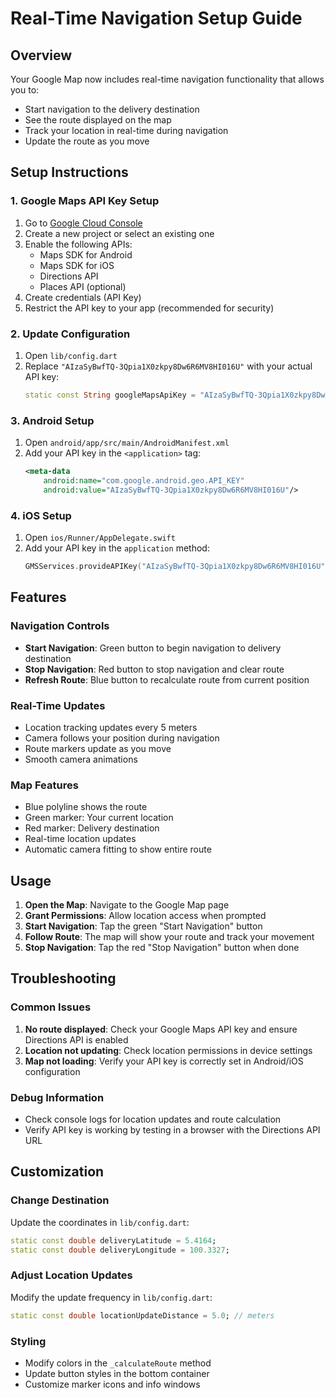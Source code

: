 # Real-Time Navigation Setup Guide

## Overview
Your Google Map now includes real-time navigation functionality that allows you to:
- Start navigation to the delivery destination
- See the route displayed on the map
- Track your location in real-time during navigation
- Update the route as you move

## Setup Instructions

### 1. Google Maps API Key Setup
1. Go to [Google Cloud Console](https://console.cloud.google.com/)
2. Create a new project or select an existing one
3. Enable the following APIs:
   - Maps SDK for Android
   - Maps SDK for iOS
   - Directions API
   - Places API (optional)
4. Create credentials (API Key)
5. Restrict the API key to your app (recommended for security)

### 2. Update Configuration
1. Open `lib/config.dart`
2. Replace `"AIzaSyBwfTQ-3Qpia1X0zkpy8Dw6R6MV8HI016U"` with your actual API key:
   ```dart
   static const String googleMapsApiKey = "AIzaSyBwfTQ-3Qpia1X0zkpy8Dw6R6MV8HI016U";
   ```

### 3. Android Setup
1. Open `android/app/src/main/AndroidManifest.xml`
2. Add your API key in the `<application>` tag:
   ```xml
   <meta-data
       android:name="com.google.android.geo.API_KEY"
       android:value="AIzaSyBwfTQ-3Qpia1X0zkpy8Dw6R6MV8HI016U"/>
   ```

### 4. iOS Setup
1. Open `ios/Runner/AppDelegate.swift`
2. Add your API key in the `application` method:
   ```swift
   GMSServices.provideAPIKey("AIzaSyBwfTQ-3Qpia1X0zkpy8Dw6R6MV8HI016U")
   ```

## Features

### Navigation Controls
- **Start Navigation**: Green button to begin navigation to delivery destination
- **Stop Navigation**: Red button to stop navigation and clear route
- **Refresh Route**: Blue button to recalculate route from current position

### Real-Time Updates
- Location tracking updates every 5 meters
- Camera follows your position during navigation
- Route markers update as you move
- Smooth camera animations

### Map Features
- Blue polyline shows the route
- Green marker: Your current location
- Red marker: Delivery destination
- Real-time location updates
- Automatic camera fitting to show entire route

## Usage

1. **Open the Map**: Navigate to the Google Map page
2. **Grant Permissions**: Allow location access when prompted
3. **Start Navigation**: Tap the green "Start Navigation" button
4. **Follow Route**: The map will show your route and track your movement
5. **Stop Navigation**: Tap the red "Stop Navigation" button when done

## Troubleshooting

### Common Issues
1. **No route displayed**: Check your Google Maps API key and ensure Directions API is enabled
2. **Location not updating**: Check location permissions in device settings
3. **Map not loading**: Verify your API key is correctly set in Android/iOS configuration

### Debug Information
- Check console logs for location updates and route calculation
- Verify API key is working by testing in a browser with the Directions API URL

## Customization

### Change Destination
Update the coordinates in `lib/config.dart`:
```dart
static const double deliveryLatitude = 5.4164;
static const double deliveryLongitude = 100.3327;
```

### Adjust Location Updates
Modify the update frequency in `lib/config.dart`:
```dart
static const double locationUpdateDistance = 5.0; // meters
```

### Styling
- Modify colors in the `_calculateRoute` method
- Update button styles in the bottom container
- Customize marker icons and info windows
